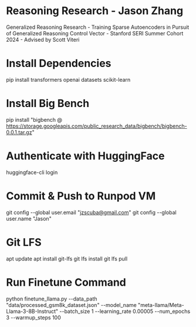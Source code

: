 # Reasoning Research - Jason Zhang 
Generalized Reasoning Research - Training Sparse Autoencoders in Pursuit of Generalized Reasoning Control Vector - Stanford SERI Summer Cohort 2024 - Advised by Scott Viteri

# Install Dependencies
pip install transformers openai datasets scikit-learn

# Install Big Bench
pip install "bigbench @ https://storage.googleapis.com/public_research_data/bigbench/bigbench-0.0.1.tar.gz"

# Authenticate with HuggingFace
huggingface-cli login

# Commit & Push to Runpod VM
git config --global user.email "jzscuba@gmail.com"
git config --global user.name "Jason"

# Git LFS
apt update
apt install git-lfs
git lfs install
git lfs pull

# Run Finetune Command
python finetune_llama.py --data_path "data/processed_gsm8k_dataset.json" --model_name "meta-llama/Meta-Llama-3-8B-Instruct" --batch_size 1 --learning_rate 0.00005 --num_epochs 3 --warmup_steps 100